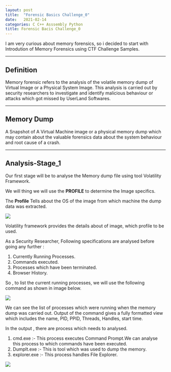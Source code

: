 ```yaml
---
layout: post
title:  "Forensic Basics Challenge_0"
date:   2021-02-14
categories: C C++ Asssembly Python 
title: Forensic Bacis Challenge_0
---
```


I am very curious about memory forensics, so i decided to start with Introdution of Memory Forensics using CTF Challenge Samples.

---
[](#header-1)**Definition**
---

Memory forensic refers to the analysis of the volatile memory dump of Virtual Image or a Physical System Image. This analysis is carried out by security researchers to investigate and identify malicious behaviour or attacks which got missed by UserLand Softwares.

---
[](#header-1)**Memory Dump**
---

A Snapshot of A Virtual Machine image or a physical memory dump which may contain about the valuable forensics data about the system behaviour and root cause of a crash.

---
[](#header-1)**Analysis-Stage_1**
---

Our first stage will be to analyse the Memory dump file using tool Volatility Framework.

We will thing we will use the **PROFILE** to determine the Image specifics.

The **Profile** Tells about the OS of the image from which machine the dump data was extracted.

![](https://yashomer1994.github.io/yash007.github.io/assets/forensics/challenge0/imageinfo.png)

Volatility framework provides the details about of image, which profile to be used.

As a Security Researcher, Following specifications are analysed before going any further :

1. Currently Running Processes.
2. Commands executed.
3. Processes which have been terminated.
4. Browser History.

So , to list the current running processes, we will use the following command as shown in image below.

![](https://yashomer1994.github.io/yash007.github.io/assets/forensics/challenge0/process.png)

We can see the list of processes which were running when the memory dump was carried out. Output of the command gives a fully formatted view which includes the name, PID, PPID, Threads, Handles, start time.

In the output , there are process which needs to analysed.

1. cmd.exe :- This process executes Command Prompt.We can analyse this process to which commands have been executed.
2. DumpIt.exe :- This is tool which was used to dump the memory.
3. explorer.exe :- This process handles File Explorer.

![](https://yashomer1994.github.io/yash007.github.io/assets/forensics/challenge0/process1.png)




